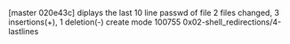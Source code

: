 [master 020e43c] diplays the last 10 line passwd of  file
 2 files changed, 3 insertions(+), 1 deletion(-)
 create mode 100755 0x02-shell_redirections/4-lastlines
